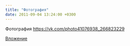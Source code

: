 ```yaml
---
title: "Фотография"
date: 2011-09-04 13:24:00 +0300
---
```


Фотография
https://vk.com/photo41076938_266823229

[Вложение](https://vk.com/photo41076938_266823229)
